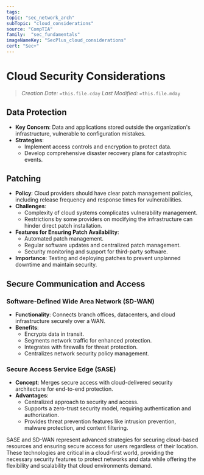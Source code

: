 ```yaml
---
tags:
topic: "sec_network_arch"
subTopic: "cloud_considerations"
source: "CompTIA"
family:  "sec_fundamentals"
imageNameKey: "SecPlus_cloud_considerations" 
cert: "Sec+"
---
```

# Cloud Security Considerations
> *Creation Date:* `=this.file.cday`
> *Last Modified:* `=this.file.mday`
## Data Protection
- **Key Concern**: Data and applications stored outside the organization's infrastructure, vulnerable to configuration mistakes.
- **Strategies**:
  - Implement access controls and encryption to protect data.
  - Develop comprehensive disaster recovery plans for catastrophic events.

## Patching
- **Policy**: Cloud providers should have clear patch management policies, including release frequency and response times for vulnerabilities.
- **Challenges**:
  - Complexity of cloud systems complicates vulnerability management.
  - Restrictions by some providers on modifying the infrastructure can hinder direct patch installation.
- **Features for Ensuring Patch Availability**:
  - Automated patch management.
  - Regular software updates and centralized patch management.
  - Security monitoring and support for third-party software.
- **Importance**: Testing and deploying patches to prevent unplanned downtime and maintain security.

## Secure Communication and Access

### Software-Defined Wide Area Network (SD-WAN)
- **Functionality**: Connects branch offices, datacenters, and cloud infrastructure securely over a WAN.
- **Benefits**:
  - Encrypts data in transit.
  - Segments network traffic for enhanced protection.
  - Integrates with firewalls for threat protection.
  - Centralizes network security policy management.

### Secure Access Service Edge (SASE)
- **Concept**: Merges secure access with cloud-delivered security architecture for end-to-end protection.
- **Advantages**:
  - Centralized approach to security and access.
  - Supports a zero-trust security model, requiring authentication and authorization.
  - Provides threat prevention features like intrusion prevention, malware protection, and content filtering.

SASE and SD-WAN represent advanced strategies for securing cloud-based resources and ensuring secure access for users regardless of their location. These technologies are critical in a cloud-first world, providing the necessary security features to protect networks and data while offering the flexibility and scalability that cloud environments demand.
